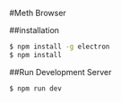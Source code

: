 #Meth Browser

##installation

```bash
$ npm install -g electron
$ npm install
```

##Run Development Server

```bash
$ npm run dev
```
